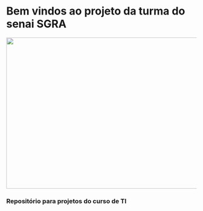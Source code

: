 # Bem vindos ao projeto da turma do senai SGRA

<img src='https://lh3.googleusercontent.com/p/AF1QipNhGRPmTGsU1ldcmFADxfxnpTz1GrLbWdjGlRib=s680-w680-h510' width="600px" height="400px">

### Repositório para projetos do curso de TI
